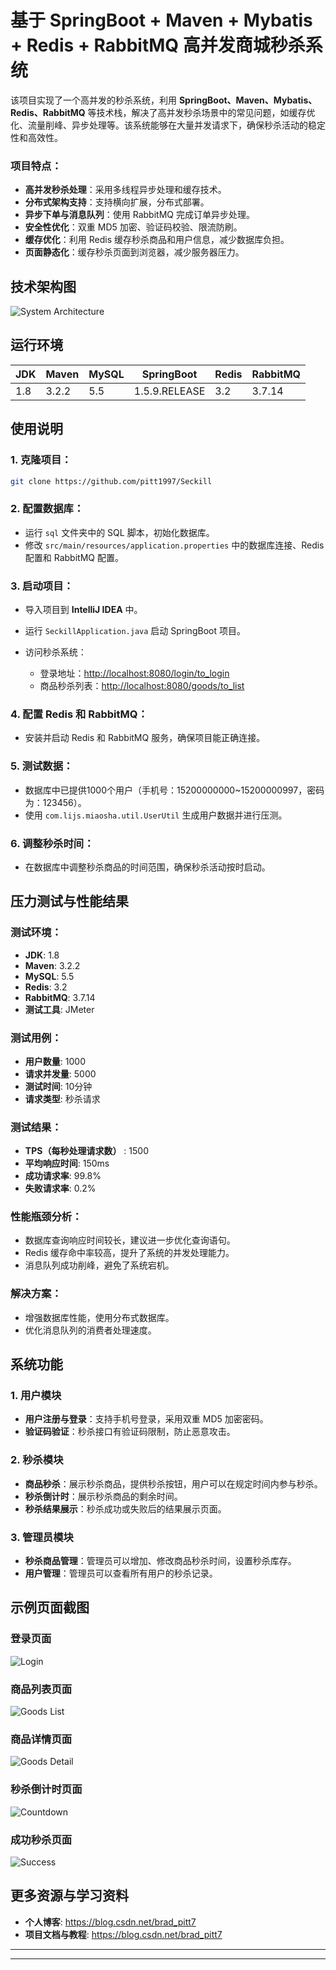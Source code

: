 # 基于 SpringBoot + Maven + Mybatis + Redis + RabbitMQ 高并发商城秒杀系统

该项目实现了一个高并发的秒杀系统，利用 **SpringBoot、Maven、Mybatis、Redis、RabbitMQ** 等技术栈，解决了高并发秒杀场景中的常见问题，如缓存优化、流量削峰、异步处理等。该系统能够在大量并发请求下，确保秒杀活动的稳定性和高效性。

### 项目特点：
- **高并发秒杀处理**：采用多线程异步处理和缓存技术。
- **分布式架构支持**：支持横向扩展，分布式部署。
- **异步下单与消息队列**：使用 RabbitMQ 完成订单异步处理。
- **安全性优化**：双重 MD5 加密、验证码校验、限流防刷。
- **缓存优化**：利用 Redis 缓存秒杀商品和用户信息，减少数据库负担。
- **页面静态化**：缓存秒杀页面到浏览器，减少服务器压力。

## 技术架构图
![System Architecture](https://example.com/your_architecture_diagram.png)

## 运行环境

| JDK  | Maven   | MySQL  | SpringBoot         | Redis | RabbitMQ |
|------|---------|--------|--------------------|-------|----------|
| 1.8  | 3.2.2   | 5.5    | 1.5.9.RELEASE      | 3.2   | 3.7.14   |

## 使用说明

### 1. 克隆项目：
```bash
git clone https://github.com/pitt1997/Seckill
```

### 2. 配置数据库：

-   运行 `sql` 文件夹中的 SQL 脚本，初始化数据库。
-   修改 `src/main/resources/application.properties` 中的数据库连接、Redis 配置和 RabbitMQ 配置。

### 3. 启动项目：

-   导入项目到 **IntelliJ IDEA** 中。

-   运行 `SeckillApplication.java` 启动 SpringBoot 项目。

-   访问秒杀系统：

    -   登录地址：<http://localhost:8080/login/to_login>
    -   商品秒杀列表：<http://localhost:8080/goods/to_list>

### 4. 配置 Redis 和 RabbitMQ：

-   安装并启动 Redis 和 RabbitMQ 服务，确保项目能正确连接。

### 5. 测试数据：

-   数据库中已提供1000个用户（手机号：15200000000~15200000997，密码为：123456）。
-   使用 `com.lijs.miaosha.util.UserUtil` 生成用户数据并进行压测。

### 6. 调整秒杀时间：

-   在数据库中调整秒杀商品的时间范围，确保秒杀活动按时启动。

## 压力测试与性能结果

### 测试环境：

-   **JDK**: 1.8
-   **Maven**: 3.2.2
-   **MySQL**: 5.5
-   **Redis**: 3.2
-   **RabbitMQ**: 3.7.14
-   **测试工具**: JMeter

### 测试用例：

-   **用户数量**: 1000
-   **请求并发量**: 5000
-   **测试时间**: 10分钟
-   **请求类型**: 秒杀请求

### 测试结果：

-   **TPS（每秒处理请求数）** : 1500
-   **平均响应时间**: 150ms
-   **成功请求率**: 99.8%
-   **失败请求率**: 0.2%

### 性能瓶颈分析：

-   数据库查询响应时间较长，建议进一步优化查询语句。
-   Redis 缓存命中率较高，提升了系统的并发处理能力。
-   消息队列成功削峰，避免了系统宕机。

### 解决方案：

-   增强数据库性能，使用分布式数据库。
-   优化消息队列的消费者处理速度。

## 系统功能

### 1. 用户模块

-   **用户注册与登录**：支持手机号登录，采用双重 MD5 加密密码。
-   **验证码验证**：秒杀接口有验证码限制，防止恶意攻击。

### 2. 秒杀模块

-   **商品秒杀**：展示秒杀商品，提供秒杀按钮，用户可以在规定时间内参与秒杀。
-   **秒杀倒计时**：展示秒杀商品的剩余时间。
-   **秒杀结果展示**：秒杀成功或失败后的结果展示页面。

### 3. 管理员模块

-   **秒杀商品管理**：管理员可以增加、修改商品秒杀时间，设置秒杀库存。
-   **用户管理**：管理员可以查看所有用户的秒杀记录。

## 示例页面截图

### 登录页面

![Login]()

### 商品列表页面

![Goods List]()

### 商品详情页面

![Goods Detail]()

### 秒杀倒计时页面

![Countdown]()

### 成功秒杀页面

![Success]()

## 更多资源与学习资料

-   **个人博客**: <https://blog.csdn.net/brad_pitt7>
-   **项目文档与教程**: <https://blog.csdn.net/brad_pitt7>

* * *

---